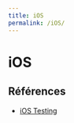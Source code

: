 ```yaml
---
title: iOS
permalink: /iOS/
---
```


# iOS

## Références
* [iOS Testing](https://web.securityinnovation.com/hubfs/iOS%20Hacking%20Guide.pdf?)
